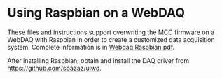 # Using Raspbian on a WebDAQ

These files and instructions support overwriting the MCC firmware on a WebDAQ with Raspbian in order to create a customized
data acquisition system.  Complete information is in [Webdaq Raspbian.pdf](https://github.com/nwright-mcc/webdaq_raspbian/raw/master/Webdaq%20Raspbian.pdf).

After installing Raspbian, obtain and install the DAQ driver from https://github.com/sbazaz/ulwd.
